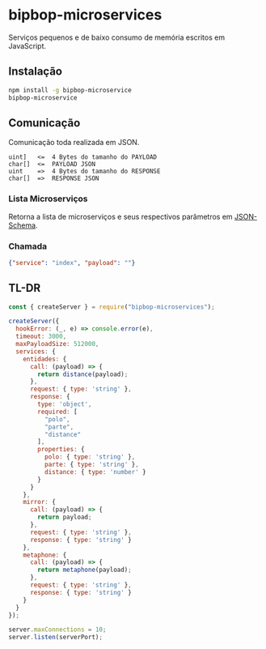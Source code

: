 # bipbop-microservices
Serviços pequenos e de baixo consumo de memória escritos em JavaScript.

## Instalação

```bash
npm install -g bipbop-microservice
bipbop-microservice
```

## Comunicação

Comunicação toda realizada em JSON.

```
uint]   <=  4 Bytes do tamanho do PAYLOAD
char[]  <=  PAYLOAD JSON
uint    =>  4 Bytes do tamanho do RESPONSE
char[]  =>  RESPONSE JSON
```

### Lista Microserviços

Retorna a lista de microserviços e seus respectivos parâmetros em [JSON-Schema](https://jsonschema.net/).

### Chamada

```json
{"service": "index", "payload": ""}
```
## TL-DR

```js
const { createServer } = require("bipbop-microservices");

createServer({
  hookError: (_, e) => console.error(e),
  timeout: 3000,
  maxPayloadSize: 512000,
  services: {
    entidades: {
      call: (payload) => {
        return distance(payload);
      },
      request: { type: 'string' },
      response: {
        type: 'object',
        required: [
          "polo",
          "parte",
          "distance"
        ],
        properties: {
          polo: { type: 'string' },
          parte: { type: 'string' },
          distance: { type: 'number' }
        }
      }
    },
    mirror: {
      call: (payload) => {
        return payload;
      },
      request: { type: 'string' },
      response: { type: 'string' }
    },
    metaphone: {
      call: (payload) => {
        return metaphone(payload);
      },
      request: { type: 'string' },
      response: { type: 'string' }
    }
  }
});

server.maxConnections = 10;
server.listen(serverPort);
```
